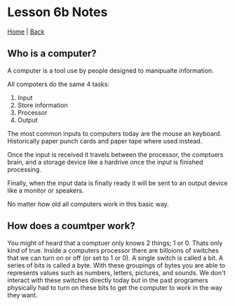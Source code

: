 # Lesson 6b Notes

[Home](/README.md) | [Back](/102-main/102TableofContents.md)

## Who is a computer?

A computer is a tool use by people designed to manipualte information. 

All compoters do the same 4 tasks:
 1. Input
 1. Store information
 1. Processor
 1. Output

The most common inputs to computers today are the mouse an keyboard. Historically paper punch cards and paper tape where used instead. 

Once the input is received it travels between the processor, the comptuers brain, and a storage device like a hardrive once the input is finished processing.

Finally, when the input data is finally ready it will be sent to an output device like a monitor or speakers.


No matter how old all computers work in this basic way. 


## How does a coumtper work?

You might of heard that a comptuer only knows 2 things; 1 or 0. Thats only kind of true. Inside a computers processor there are billoions of switches that we can turn on or off (or set to 1 or 0). A single switch is called a bit. A series of bits is called a byte. With these groupings of bytes you are able to represents values such as numbers, letters, pictures, and sounds. We don't interact with these switches directly today but in the past programers physically had to turn on these bits to get the computer to work in the way they want. 





